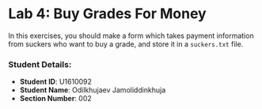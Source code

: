 # Lab 4: Buy Grades For Money

In this exercises, you should make a form which takes payment information from suckers who want to buy a grade, and store it in a `suckers.txt` file.


### Student Details:

- **Student ID**:  U1610092
- **Student Name**: Odilkhujaev Jamoliddinkhuja
- **Section Number**: 002
